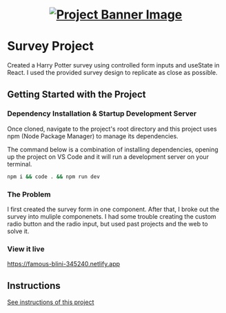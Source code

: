 <h1 align="center">
  <a href="">
    <img src="/src/assets/survey.svg" alt="Project Banner Image">
  </a>
</h1>

# Survey Project

Created a Harry Potter survey using controlled form inputs and useState in React. I used the provided survey design to replicate as close as possible.

## Getting Started with the Project

### Dependency Installation & Startup Development Server

Once cloned, navigate to the project's root directory and this project uses npm (Node Package Manager) to manage its dependencies.

The command below is a combination of installing dependencies, opening up the project on VS Code and it will run a development server on your terminal.

```bash
npm i && code . && npm run dev
```

### The Problem

I first created the survey form in one component. After that, I broke out the survey into muliple componenets. I had some trouble creating the custom radio button and the radio input, but used past projects and the web to solve it.

### View it live

https://famous-blini-345240.netlify.app

## Instructions

<a href="instructions.md">
   See instructions of this project
  </a>

